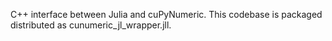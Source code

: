 C++ interface between Julia and cuPyNumeric. This codebase is packaged distributed as cunumeric_jl_wrapper.jll.
